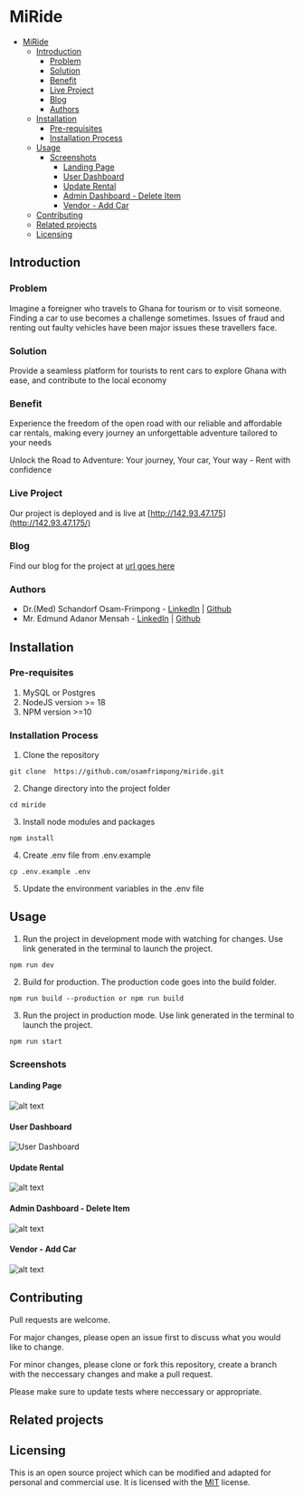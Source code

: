 # MiRide
- [MiRide](#miride)
  - [Introduction](#introduction)
    - [Problem](#problem)
    - [Solution](#solution)
    - [Benefit](#benefit)
    - [Live Project](#live-project)
    - [Blog](#blog)
    - [Authors](#authors)
  - [Installation](#installation)
    - [Pre-requisites](#pre-requisites)
    - [Installation Process](#installation-process)
  - [Usage](#usage)
    - [Screenshots](#screenshots)
      - [Landing Page](#landing-page)
      - [User Dashboard](#user-dashboard)
      - [Update Rental](#update-rental)
      - [Admin Dashboard -  Delete Item](#admin-dashboard----delete-item)
      - [Vendor - Add Car](#vendor---add-car)
  - [Contributing](#contributing)
  - [Related projects](#related-projects)
  - [Licensing](#licensing)

## Introduction
### Problem
Imagine a foreigner who travels to Ghana for tourism or to visit someone. Finding a car to use becomes a challenge sometimes. Issues of fraud and renting out faulty vehicles have been major issues these travellers face.

### Solution
Provide a seamless platform for tourists to rent cars to explore Ghana with ease, and contribute to the local economy

### Benefit
Experience the freedom of the open road with our reliable and affordable car rentals, making every journey an unforgettable adventure tailored to your needs

Unlock the Road to Adventure: Your journey, Your car, Your way - Rent with confidence

### Live Project
Our project is deployed and is live at [http://142.93.47.175](http://142.93.47.175/)

### Blog
Find our blog for the project at [url goes here](url_goes_here)

### Authors
- Dr.(Med) Schandorf Osam-Frimpong - [LinkedIn]() | [Github](https://gitub.com/osamfrimpong)
- Mr. Edmund Adanor Mensah  - [LinkedIn](https://www.linkedin.com/in/edmund-mensah-2781861a8?utm_source=share&utm_campaign=share_via&utm_content=profile&utm_medium=ios_app) | [Github](https://github.com/mr-mensah)

## Installation
### Pre-requisites
1. MySQL or Postgres
2. NodeJS version >= 18
3. NPM version >=10

### Installation Process
1. Clone the repository
```
git clone  https://github.com/osamfrimpong/miride.git
```
2. Change directory into the project folder
```
cd miride
```
3. Install node modules and packages
```
npm install
```
4. Create .env file from .env.example
```
cp .env.example .env
```
5. Update the environment variables in the .env file


## Usage
1. Run the project in development mode with watching for changes. Use link generated in the terminal to launch the project.
```
npm run dev
```
2. Build for production. The production code goes into the build folder.
```
npm run build --production or npm run build
```
3. Run the project in production mode. Use link generated in the terminal to launch the project.
```
npm run start
```

### Screenshots
#### Landing Page
![alt text](readme_images/landing_page.png)
#### User Dashboard
![User Dashboard](readme_images/user_dashboard.png)

#### Update Rental
![alt text](readme_images/update_rental.png)

#### Admin Dashboard -  Delete Item
![alt text](readme_images/delete_category.png)

#### Vendor - Add Car
![alt text](readme_images/add_car.png)

## Contributing
Pull requests are welcome. 

For major changes, please open an issue first
to discuss what you would like to change.

For minor changes, please clone or fork this repository, create a branch with the neccessary changes and make a pull request.

Please make sure to update tests where neccessary or appropriate.

## Related projects

## Licensing
This is an open source project which can be modified and adapted for personal and commercial use. It is licensed with the [MIT](https://choosealicense.com/licenses/mit/) license.
